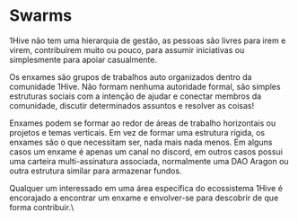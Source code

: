 # Swarms

1Hive não tem uma hierarquia de gestão, as pessoas são livres para irem e virem, contribuírem muito ou pouco, para assumir iniciativas ou simplesmente para apoiar casualmente.

Os enxames são grupos de trabalhos auto organizados dentro da comunidade 1Hive. Não formam nenhuma autoridade formal, são simples estruturas sociais com a intenção de ajudar e conectar membros da comunidade, discutir determinados assuntos e resolver as coisas!

Enxames podem se formar ao redor de áreas de trabalho horizontais ou projetos e temas verticais. Em vez de formar uma estrutura rígida, os enxames são o que necessitam ser, nada mais nada menos. Em alguns casos um enxame é apenas um canal no discord, em outros casos possui uma carteira multi-assinatura associada, normalmente uma DAO Aragon ou outra estrutura similar para armazenar fundos.

Qualquer um interessado em uma área específica do ecossistema 1Hive é encorajado a encontrar um enxame e envolver-se para descobrir de que forma contribuir.\
